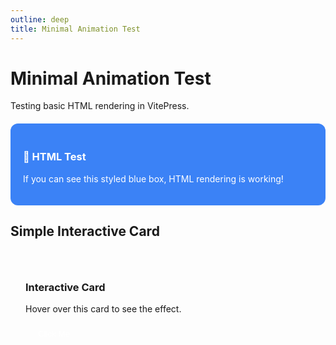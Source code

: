 ```yaml
---
outline: deep
title: Minimal Animation Test
---
```


# Minimal Animation Test

Testing basic HTML rendering in VitePress.

<div style="background: #3b82f6; color: white; padding: 20px; border-radius: 12px; margin: 20px 0;">
  <h3>🧪 HTML Test</h3>
  <p>If you can see this styled blue box, HTML rendering is working!</p>
</div>

## Simple Interactive Card

<div class="test-card">
  <h3>Interactive Card</h3>
  <p>Hover over this card to see the effect.</p>
  <button class="test-btn" onclick="alert('Button clicked!')">Click Me</button>
</div>

<style>
.test-card {
  background: var(--vp-c-bg-soft);
  border: 1px solid var(--vp-c-divider);
  border-radius: 12px;
  padding: 24px;
  margin: 20px 0;
  transition: all 0.3s ease;
  cursor: pointer;
}

.test-card:hover {
  transform: translateY(-4px);
  box-shadow: 0 8px 25px rgba(59, 130, 246, 0.2);
  border-color: var(--vp-c-brand-1);
}

.test-btn {
  background: var(--vp-c-brand-1);
  color: white;
  border: none;
  padding: 10px 20px;
  border-radius: 6px;
  cursor: pointer;
  transition: all 0.2s ease;
}

.test-btn:hover {
  background: var(--vp-c-brand-2);
  transform: translateY(-2px);
}
</style>